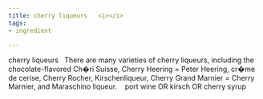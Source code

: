 ```yaml
---
title: cherry liqueurs   <i></i>
tags:
- ingredient

---
```

cherry liqueurs   There are many varieties of cherry liqueurs, including the chocolate-flavored Ch�ri Suisse, Cherry Heering = Peter Heering, cr�me de cerise, Cherry Rocher, Kirschenliqueur, Cherry Grand Marnier = Cherry Marnier, and Maraschino liqueur.    port wine OR kirsch OR cherry syrup
